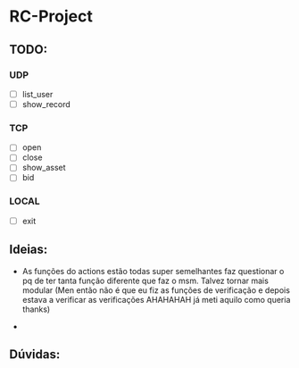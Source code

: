 # RC-Project

## TODO:
### UDP
- [ ] list_user
- [ ] show_record
### TCP
- [ ] open
- [ ] close
- [ ] show_asset
- [ ] bid
### LOCAL
- [ ] exit

## Ideias:
- As funções do actions estão todas super semelhantes faz questionar o pq de ter tanta função diferente que faz o msm. Talvez tornar mais modular
(Men então não é que eu fiz as funções de verificação e depois estava a verificar as verificações AHAHAHAH já meti aquilo como queria thanks)

- 

## Dúvidas:

      
